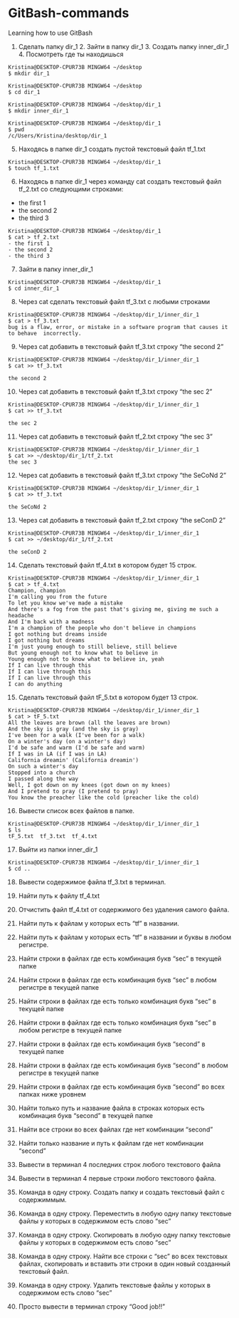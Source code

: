 # GitBash-commands

Learning how to use GitBash

1. Сделать папку dir_1 2. Зайти в папку dir_1  3. Создать папку inner_dir_1  4. Посмотреть где ты находишься
```
Kristina@DESKTOP-CPUR73B MINGW64 ~/desktop
$ mkdir dir_1

Kristina@DESKTOP-CPUR73B MINGW64 ~/desktop
$ cd dir_1

Kristina@DESKTOP-CPUR73B MINGW64 ~/desktop/dir_1
$ mkdir inner_dir_1

Kristina@DESKTOP-CPUR73B MINGW64 ~/desktop/dir_1
$ pwd
/c/Users/Kristina/desktop/dir_1
```

5. Находясь в папке dir_1 создать пустой текстовый файл tf_1.txt

```
Kristina@DESKTOP-CPUR73B MINGW64 ~/desktop/dir_1
$ touch tf_1.txt
```
 6. Находясь в папке dir_1 через команду cat создать текстовый файл tf_2.txt со следующими строками:
- the first 1
- the second 2
- the third 3
```
Kristina@DESKTOP-CPUR73B MINGW64 ~/desktop/dir_1
$ cat > tf_2.txt
- the first 1
- the second 2
- the third 3
```

 7. Зайти в папку inner_dir_1
```
Kristina@DESKTOP-CPUR73B MINGW64 ~/desktop/dir_1
$ cd inner_dir_1
```
 8. Через cat сделать текстовый файл tf_3.txt  c любыми строками
```
Kristina@DESKTOP-CPUR73B MINGW64 ~/desktop/dir_1/inner_dir_1
$ cat > tf_3.txt
bug is a flaw, error, or mistake in a software program that causes it to behave  incorrectly.
```

 9. Через cat добавить в текстовый файл tf_3.txt строку “the second 2”
```
Kristina@DESKTOP-CPUR73B MINGW64 ~/desktop/dir_1/inner_dir_1
$ cat >> tf_3.txt

the second 2
```
 10. Через cat добавить в текстовый файл tf_3.txt строку “the sec 2”
```
Kristina@DESKTOP-CPUR73B MINGW64 ~/desktop/dir_1/inner_dir_1
$ cat >> tf_3.txt

the sec 2
```

 11. Через cat добавить в текстовый файл tf_2.txt строку “the sec 3”
```
Kristina@DESKTOP-CPUR73B MINGW64 ~/desktop/dir_1/inner_dir_1
$ cat >> ~/desktop/dir_1/tf_2.txt
the sec 3
```

 12. Через cat добавить в текстовый файл tf_3.txt строку “the SeCoNd 2”
```
Kristina@DESKTOP-CPUR73B MINGW64 ~/desktop/dir_1/inner_dir_1
$ cat >> tf_3.txt

the SeCoNd 2
```

 13. Через cat добавить в текстовый файл tf_2.txt строку “the seConD 2”
```
Kristina@DESKTOP-CPUR73B MINGW64 ~/desktop/dir_1/inner_dir_1
$ cat >> ~/desktop/dir_1/tf_2.txt

the seConD 2
```

 14. Сделать текстовый файл tf_4.txt в котором будет 15 строк.
```
Kristina@DESKTOP-CPUR73B MINGW64 ~/desktop/dir_1/inner_dir_1
$ cat > tf_4.txt
Champion, champion
I'm calling you from the future
To let you know we've made a mistake
And there's a fog from the past that's giving me, giving me such a headache
And I'm back with a madness
I'm a champion of the people who don't believe in champions
I got nothing but dreams inside
I got nothing but dreams
I'm just young enough to still believe, still believe
But young enough not to know what to believe in
Young enough not to know what to believe in, yeah
If I can live through this
If I can live through this
If I can live through this
I can do anything
```

 15. Сделать текстовый файл tF_5.txt в котором будет 13 строк.
```
Kristina@DESKTOP-CPUR73B MINGW64 ~/desktop/dir_1/inner_dir_1
$ cat > tF_5.txt
All the leaves are brown (all the leaves are brown)
And the sky is gray (and the sky is gray)
I've been for a walk (I've been for a walk)
On a winter's day (on a winter's day)
I'd be safe and warm (I'd be safe and warm)
If I was in LA (if I was in LA)
California dreamin' (California dreamin')
On such a winter's day
Stopped into a church
I passed along the way
Well, I got down on my knees (got down on my knees)
And I pretend to pray (I pretend to pray)
You know the preacher like the cold (preacher like the cold)
```

 16. Вывести список всех файлов в папке.
```
Kristina@DESKTOP-CPUR73B MINGW64 ~/desktop/dir_1/inner_dir_1
$ ls
tF_5.txt  tf_3.txt  tf_4.txt
```

 17. Выйти из папки inner_dir_1
```
Kristina@DESKTOP-CPUR73B MINGW64 ~/desktop/dir_1/inner_dir_1
$ cd ..
```

 18. Вывести содержимое файла tf_3.txt в терминал. 

 19. Найти путь к файлу tf_4.txt

 20. Отчистить файл tf_4.txt от содержимого без удаления самого файла.


 21. Найти путь к файлам у которых есть  “tf” в названии.

 22. Найти путь к файлам у которых есть  “tf” в названии и буквы в любом регистре.

 23. Найти строки в файлах где есть комбинация букв “sec” в текущей папке

 24. Найти строки в файлах где есть комбинация букв “sec” в любом регистре в текущей папке

 25. Найти строки в файлах где есть только комбинация букв “sec” в текущей папке

 26. Найти строки в файлах где есть только комбинация букв “sec” в любом регистре в текущей папке

 27. Найти строки в файлах где есть комбинация букв “second” в текущей папке

 28. Найти строки в файлах где есть комбинация букв “second” в любом регистре в текущей папке

 29. Найти строки в файлах где есть комбинация букв “second” во всех папках ниже уровнем

 30. Найти только путь и название файла в строках которых есть комбинация букв “second” в текущей папке

 31. Найти все строки во всех файлах где нет комбинации “second”

 32. Найти только название и путь к файлам где нет комбинации “second”

 33. Вывести в терминал 4 последних строк любого текстового файла

 34. Вывести в терминал 4 первые строки любого текстового файла.

 35. Команда в одну строку. Создать папку и создать текстовый файл с содержиммым.

 36. Команда в одну строку. Переместить в любую одну папку текстовые файлы у которых в содержимом есть слово “sec”

 37. Команда в одну строку. Скопировать в любую одну папку текстовые файлы у которых в содержимом есть слово “sec”

 38. Команда в одну строку. Найти все строки c “sec” во всех текстовых файлах, скопировать и вставить эти строки в один новый созданный текстовый файл.

 39. Команда в одну строку. Удалить текстовые файлы у которых в содержимом есть слово “sec”

 40. Просто вывести в терминал строку “Good job!!”

